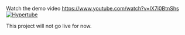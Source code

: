 Watch the demo video https://www.youtube.com/watch?v=lX7i0BtnShs
[![Hypertube](http://img.youtube.com/vi/lX7i0BtnShs/0.jpg)](http://www.youtube.com/watch?v=lX7i0BtnShs "Hypertube")

This project will not go live for now.
